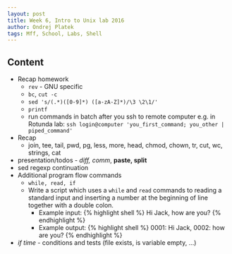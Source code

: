 ```yaml
---
layout: post
title: Week 6, Intro to Unix lab 2016
author: Ondrej Platek
tags: Mff, School, Labs, Shell
---
```


## Content 
- Recap homework
    - `rev` - GNU specific
    - `bc`, `cut -c`
    - `sed 's/(.*)([0-9]*) ([a-zA-Z]*)/\3 \2\1/'`
    - `printf`
    - run commands in batch after you ssh to remote computer e.g. in Rotunda lab: `ssh login@computer 'you_first_command; you_other | piped_command'`
- Recap
    - join, tee, tail, pwd, pg, less, more, head, chmod, chown, tr, cut, wc, strings, cat
- presentation/todos - *diff, comm*, **paste, split**
- sed regexp continuation
- Additional program flow commands
    - `while, read, if`
    - Write a script which uses a `while` and `read` commands to reading a standard input and inserting a number at the beginning of line together with a double colon.
        - Example input:
{% highlight shell %}
Hi Jack,
how are you?
{% endhighlight %}
        - Example output:
{% highlight shell %}
0001: Hi Jack,
0002: how are you?
{% endhighlight %}
- *if time* - conditions and tests (file exists, is variable empty, ...)
